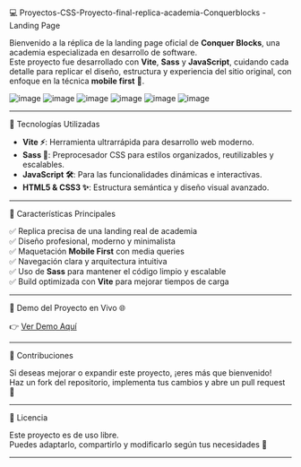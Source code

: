 💻 Proyectos-CSS-Proyecto-final-replica-academia-Conquerblocks - Landing Page

Bienvenido a la réplica de la landing page oficial de **Conquer Blocks**, una academia especializada en desarrollo de software.  
Este proyecto fue desarrollado con **Vite**, **Sass** y **JavaScript**, cuidando cada detalle para replicar el diseño, estructura y experiencia del sitio original, con enfoque en la técnica **mobile first** 📱.

![image](https://github.com/user-attachments/assets/04a62157-43b8-4934-bf7e-082ddab0bd8a)
![image](https://github.com/user-attachments/assets/8fc1746d-2c98-4a8c-af3e-37cb0ca70466)
![image](https://github.com/user-attachments/assets/a112cf73-440b-4fd1-a969-149cd86b38e3)
![image](https://github.com/user-attachments/assets/e07ec7f7-b34b-443e-93a3-f90224493139)
![image](https://github.com/user-attachments/assets/e8447bb4-085e-4539-bee2-f96ac78b8716)
![image](https://github.com/user-attachments/assets/c4e4a804-82be-4969-b380-f043882f29de)



---

🚀 Tecnologías Utilizadas

- **Vite ⚡**: Herramienta ultrarrápida para desarrollo web moderno.  
- **Sass 🎨**: Preprocesador CSS para estilos organizados, reutilizables y escalables.  
- **JavaScript 🛠️**: Para las funcionalidades dinámicas e interactivas.  
- **HTML5 & CSS3 ✨**: Estructura semántica y diseño visual avanzado.

---

📌 Características Principales

✅ Replica precisa de una landing real de academia  
✅ Diseño profesional, moderno y minimalista  
✅ Maquetación **Mobile First** con media queries  
✅ Navegación clara y arquitectura intuitiva  
✅ Uso de **Sass** para mantener el código limpio y escalable  
✅ Build optimizada con **Vite** para mejorar tiempos de carga

---

🔗 Demo del Proyecto en Vivo 🌐

👉 [Ver Demo Aquí](https://proyectos-css-pr-git-9ac3b8-german-hernandezs-projects-7d62f0cc.vercel.app)

---

🤝 Contribuciones

Si deseas mejorar o expandir este proyecto, ¡eres más que bienvenido!  
Haz un fork del repositorio, implementa tus cambios y abre un pull request 🙌

---

📌 Licencia

Este proyecto es de uso libre.  
Puedes adaptarlo, compartirlo y modificarlo según tus necesidades 🚀

---
